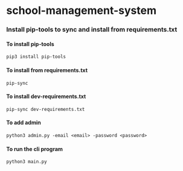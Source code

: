 # school-management-system

### Install pip-tools to sync and install from requirements.txt

#### To install pip-tools

	pip3 install pip-tools

#### To install from requirements.txt

	pip-sync

#### To install dev-requirements.txt

	pip-sync dev-requirements.txt

#### To add admin

    python3 admin.py -email <email> -password <password>

#### To run the cli program

    python3 main.py
		

